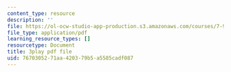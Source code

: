 ```yaml
---
content_type: resource
description: ''
file: https://ol-ocw-studio-app-production.s3.amazonaws.com/courses/7-91j-foundations-of-computational-and-systems-biology-spring-2014/7670305271aa420379b5a5585cadf087_PdyARRNwi7I.pdf
file_type: application/pdf
learning_resource_types: []
resourcetype: Document
title: 3play pdf file
uid: 76703052-71aa-4203-79b5-a5585cadf087
---
```


